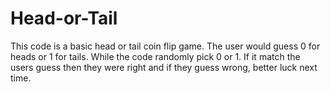 # Head-or-Tail
This code is a basic head or tail coin flip game. The user would guess 0 for heads or 1 for tails. While the code randomly pick 0 or 1. If it match the users guess then they were right and if they guess wrong, better luck next time.
